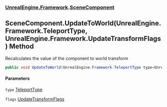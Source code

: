 ### [UnrealEngine.Framework](./UnrealEngine-Framework.md 'UnrealEngine.Framework').[SceneComponent](./UnrealEngine-Framework-SceneComponent.md 'UnrealEngine.Framework.SceneComponent')
## SceneComponent.UpdateToWorld(UnrealEngine.Framework.TeleportType, UnrealEngine.Framework.UpdateTransformFlags) Method
Recalculates the value of the component to world transform  
```csharp
public void UpdateToWorld(UnrealEngine.Framework.TeleportType type=UnrealEngine.Framework.TeleportType.None, UnrealEngine.Framework.UpdateTransformFlags flags=UnrealEngine.Framework.UpdateTransformFlags.None);
```
#### Parameters
<a name='UnrealEngine-Framework-SceneComponent-UpdateToWorld(UnrealEngine-Framework-TeleportType_UnrealEngine-Framework-UpdateTransformFlags)-type'></a>
`type` [TeleportType](./UnrealEngine-Framework-TeleportType.md 'UnrealEngine.Framework.TeleportType')  
  
<a name='UnrealEngine-Framework-SceneComponent-UpdateToWorld(UnrealEngine-Framework-TeleportType_UnrealEngine-Framework-UpdateTransformFlags)-flags'></a>
`flags` [UpdateTransformFlags](./UnrealEngine-Framework-UpdateTransformFlags.md 'UnrealEngine.Framework.UpdateTransformFlags')  
  
